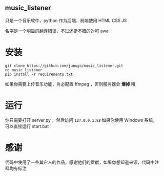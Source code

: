 music_listener
-
只是一个音乐软件，python 作为后端，前端使用 HTML CSS JS

名字是一个明显的翻译错误，不过还挺不错的对吧 awa

# 安装

```
git clone https://github.com/junugo/music_listener.git
cd music_listener
pip install -r requirements.txt
```

如果你需要上传音乐功能，务必配置 ffmpeg ，否则服务器会 **爆掉** 哦

# 运行

你只需要打开 server.py ，然后访问 `127.0.0.1:88` 如果你使用 Windows 系统，可以直接运行 start.bat

# 感谢

代码中使用了一些其它人的作品，感谢他们的贡献，如果你想知道来源，代码中注释均有标注